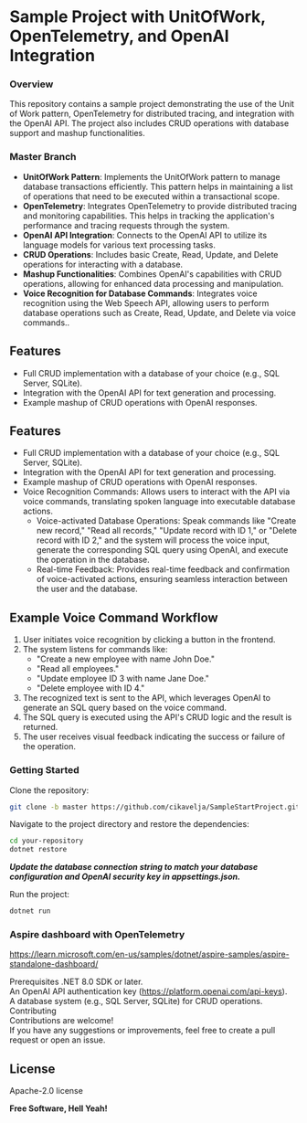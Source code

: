 # Sample Project with UnitOfWork, OpenTelemetry, and OpenAI Integration

### Overview
This repository contains a sample project demonstrating the use of the Unit of Work pattern, OpenTelemetry for distributed tracing, and integration with the OpenAI API. The project also includes CRUD operations with database support and mashup functionalities.

### Master Branch
- **UnitOfWork Pattern**: Implements the UnitOfWork pattern to manage database transactions efficiently. This pattern helps in maintaining a list of operations that need to be executed within a transactional scope.
- **OpenTelemetry**: Integrates OpenTelemetry to provide distributed tracing and monitoring capabilities. This helps in tracking the application's performance and tracing requests through the system.
- **OpenAI API Integration**: Connects to the OpenAI API to utilize its language models for various text processing tasks.
- **CRUD Operations**: Includes basic Create, Read, Update, and Delete operations for interacting with a database.
- **Mashup Functionalities**: Combines OpenAI's capabilities with CRUD operations, allowing for enhanced data processing and manipulation.
- **Voice Recognition for Database Commands**: Integrates voice recognition using the Web Speech API, allowing users to perform database operations such as Create, Read, Update, and Delete via voice commands..

## Features
* Full CRUD implementation with a database of your choice (e.g., SQL Server, SQLite).
* Integration with the OpenAI API for text generation and processing.
* Example mashup of CRUD operations with OpenAI responses.

## Features
* Full CRUD implementation with a database of your choice (e.g., SQL Server, SQLite).
* Integration with the OpenAI API for text generation and processing.
* Example mashup of CRUD operations with OpenAI responses.
* Voice Recognition Commands: Allows users to interact with the API via voice commands, translating spoken language into executable database actions.
   * Voice-activated Database Operations: Speak commands like "Create new record," "Read all records," "Update record with ID 1," or "Delete record with ID 2," and the system will process the voice input, generate the corresponding SQL       query using OpenAI, and execute the operation in the database.
   * Real-time Feedback: Provides real-time feedback and confirmation of voice-activated actions, ensuring seamless interaction between the user and the database.
## Example Voice Command Workflow
1. User initiates voice recognition by clicking a button in the frontend.
2. The system listens for commands like:
   - "Create a new employee with name John Doe."
   - "Read all employees."
   - "Update employee ID 3 with name Jane Doe."
   - "Delete employee with ID 4."
3. The recognized text is sent to the API, which leverages OpenAI to generate an SQL query based on the voice command.
4. The SQL query is executed using the API's CRUD logic and the result is returned.
5. The user receives visual feedback indicating the success or failure of the operation.

### Getting Started
Clone the repository:
```sh
git clone -b master https://github.com/cikavelja/SampleStartProject.git

```

Navigate to the project directory and restore the dependencies:
```sh
cd your-repository
dotnet restore
```

***Update the database connection string to match your database configuration and OpenAI security key in appsettings.json.***  


Run the project:
```sh
dotnet run
```

### Aspire dashboard with OpenTelemetry  

https://learn.microsoft.com/en-us/samples/dotnet/aspire-samples/aspire-standalone-dashboard/

Prerequisites
.NET 8.0 SDK or later.  
An OpenAI API authentication key (https://platform.openai.com/api-keys).  
A database system (e.g., SQL Server, SQLite) for CRUD operations.  
Contributing  
Contributions are welcome!   
If you have any suggestions or improvements, feel free to create a pull request or open an issue.  

## License

Apache-2.0 license

**Free Software, Hell Yeah!**

[//]: # (These are reference links used in the body of this note and get stripped out when the markdown processor does its job. There is no need to format nicely because it shouldn't be seen. Thanks SO - http://stackoverflow.com/questions/4823468/store-comments-in-markdown-syntax)

   [dill]: <https://github.com/joemccann/dillinger>
   [git-repo-url]: <https://github.com/joemccann/dillinger.git>
   [john gruber]: <http://daringfireball.net>
   [df1]: <http://daringfireball.net/projects/markdown/>
   [markdown-it]: <https://github.com/markdown-it/markdown-it>
   [Ace Editor]: <http://ace.ajax.org>
   [node.js]: <http://nodejs.org>
   [Twitter Bootstrap]: <http://twitter.github.com/bootstrap/>
   [jQuery]: <http://jquery.com>
   [@tjholowaychuk]: <http://twitter.com/tjholowaychuk>
   [express]: <http://expressjs.com>
   [AngularJS]: <http://angularjs.org>
   [Gulp]: <http://gulpjs.com>

   [PlDb]: <https://github.com/joemccann/dillinger/tree/master/plugins/dropbox/README.md>
   [PlGh]: <https://github.com/joemccann/dillinger/tree/master/plugins/github/README.md>
   [PlGd]: <https://github.com/joemccann/dillinger/tree/master/plugins/googledrive/README.md>
   [PlOd]: <https://github.com/joemccann/dillinger/tree/master/plugins/onedrive/README.md>
   [PlMe]: <https://github.com/joemccann/dillinger/tree/master/plugins/medium/README.md>
   [PlGa]: <https://github.com/RahulHP/dillinger/blob/master/plugins/googleanalytics/README.md>
